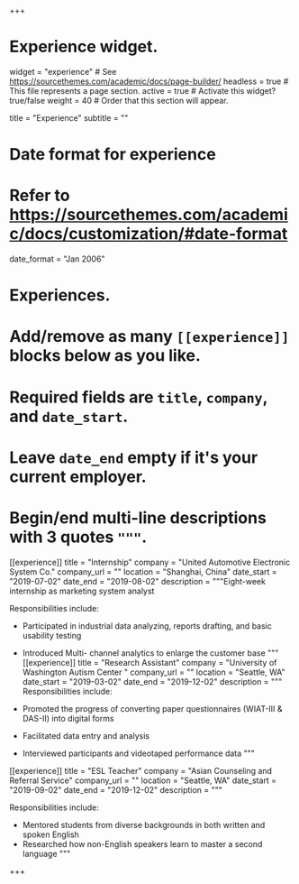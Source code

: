 +++
# Experience widget.
widget = "experience"  # See https://sourcethemes.com/academic/docs/page-builder/
headless = true  # This file represents a page section.
active = true  # Activate this widget? true/false
weight = 40  # Order that this section will appear.

title = "Experience"
subtitle = ""

# Date format for experience
#   Refer to https://sourcethemes.com/academic/docs/customization/#date-format
date_format = "Jan 2006"

# Experiences.
#   Add/remove as many `[[experience]]` blocks below as you like.
#   Required fields are `title`, `company`, and `date_start`.
#   Leave `date_end` empty if it's your current employer.
#   Begin/end multi-line descriptions with 3 quotes `"""`.
[[experience]]
  title = "Internship"
  company = "United Automotive Electronic System Co."
  company_url = ""
  location = "Shanghai, China"
  date_start = "2019-07-02"
  date_end = "2019-08-02"
 description = """Eight-week internship as marketing system analyst
 
 Responsibilities include:
  
  * Participated in industrial data analyzing, reports drafting, and basic usability testing
  * Introduced Multi- channel analytics to enlarge the customer base
 """
[[experience]]
  title = "Research Assistant"
  company = "University of Washington Autism Center "
  company_url = ""
  location = "Seattle, WA"
  date_start = "2019-03-02"
  date_end = "2019-12-02"
   description = """
   Responsibilities include:
   
   * Promoted the progress of converting paper questionnaires (WIAT-III & DAS-II) into digital forms
   * Facilitated data entry and analysis
   * Interviewed participants and videotaped performance data
   """
   
[[experience]]
   title = "ESL Teacher"
   company = "Asian Counseling and Referral Service"
   company_url = ""
   location = "Seattle, WA"
   date_start = "2019-09-02"
   date_end = "2019-12-02"
    description = """
    
Responsibilities include:
    
  * Mentored students from diverse backgrounds in both written and spoken English
  * Researched how non-English speakers learn to master a second language
  """
   
+++
